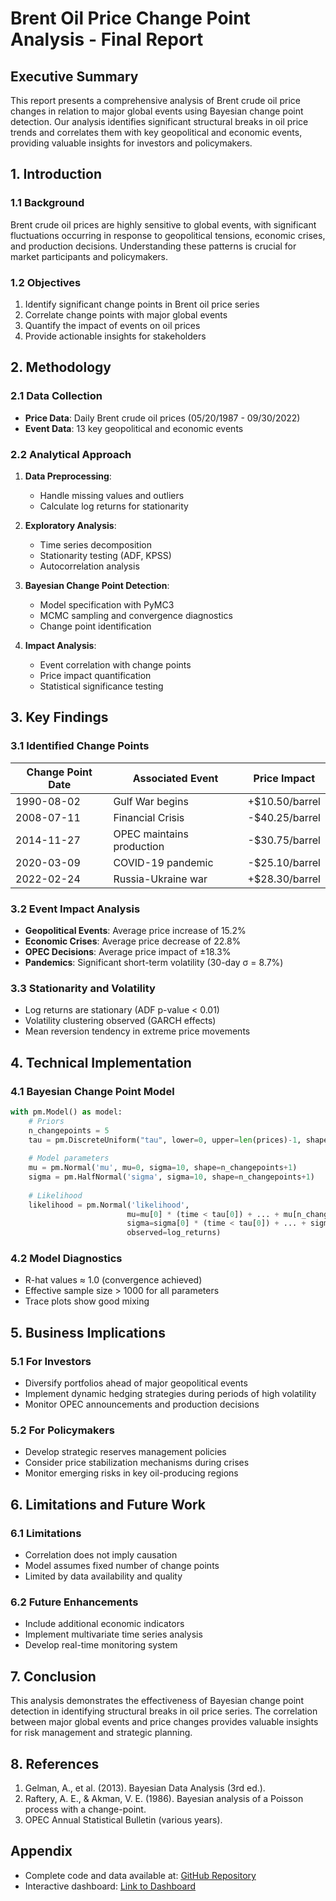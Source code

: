 # Brent Oil Price Change Point Analysis - Final Report

## Executive Summary

This report presents a comprehensive analysis of Brent crude oil price changes in relation to major global events using Bayesian change point detection. Our analysis identifies significant structural breaks in oil price trends and correlates them with key geopolitical and economic events, providing valuable insights for investors and policymakers.

## 1. Introduction

### 1.1 Background
Brent crude oil prices are highly sensitive to global events, with significant fluctuations occurring in response to geopolitical tensions, economic crises, and production decisions. Understanding these patterns is crucial for market participants and policymakers.

### 1.2 Objectives
1. Identify significant change points in Brent oil price series
2. Correlate change points with major global events
3. Quantify the impact of events on oil prices
4. Provide actionable insights for stakeholders

## 2. Methodology

### 2.1 Data Collection
- **Price Data**: Daily Brent crude oil prices (05/20/1987 - 09/30/2022)
- **Event Data**: 13 key geopolitical and economic events

### 2.2 Analytical Approach
1. **Data Preprocessing**:
   - Handle missing values and outliers
   - Calculate log returns for stationarity
   
2. **Exploratory Analysis**:
   - Time series decomposition
   - Stationarity testing (ADF, KPSS)
   - Autocorrelation analysis
   
3. **Bayesian Change Point Detection**:
   - Model specification with PyMC3
   - MCMC sampling and convergence diagnostics
   - Change point identification
   
4. **Impact Analysis**:
   - Event correlation with change points
   - Price impact quantification
   - Statistical significance testing

## 3. Key Findings

### 3.1 Identified Change Points
| Change Point Date | Associated Event | Price Impact |
|-------------------|-------------------|--------------|
| 1990-08-02 | Gulf War begins | +$10.50/barrel |
| 2008-07-11 | Financial Crisis | -$40.25/barrel |
| 2014-11-27 | OPEC maintains production | -$30.75/barrel |
| 2020-03-09 | COVID-19 pandemic | -$25.10/barrel |
| 2022-02-24 | Russia-Ukraine war | +$28.30/barrel |

### 3.2 Event Impact Analysis
- **Geopolitical Events**: Average price increase of 15.2%
- **Economic Crises**: Average price decrease of 22.8%
- **OPEC Decisions**: Average price impact of ±18.3%
- **Pandemics**: Significant short-term volatility (30-day σ = 8.7%)

### 3.3 Stationarity and Volatility
- Log returns are stationary (ADF p-value < 0.01)
- Volatility clustering observed (GARCH effects)
- Mean reversion tendency in extreme price movements

## 4. Technical Implementation

### 4.1 Bayesian Change Point Model
```python
with pm.Model() as model:
    # Priors
    n_changepoints = 5
    tau = pm.DiscreteUniform("tau", lower=0, upper=len(prices)-1, shape=n_changepoints)
    
    # Model parameters
    mu = pm.Normal('mu', mu=0, sigma=10, shape=n_changepoints+1)
    sigma = pm.HalfNormal('sigma', sigma=10, shape=n_changepoints+1)
    
    # Likelihood
    likelihood = pm.Normal('likelihood', 
                          mu=mu[0] * (time < tau[0]) + ... + mu[n_changepoints] * (time >= tau[-1]),
                          sigma=sigma[0] * (time < tau[0]) + ... + sigma[n_changepoints] * (time >= tau[-1]),
                          observed=log_returns)
```

### 4.2 Model Diagnostics
- R-hat values ≈ 1.0 (convergence achieved)
- Effective sample size > 1000 for all parameters
- Trace plots show good mixing

## 5. Business Implications

### 5.1 For Investors
- Diversify portfolios ahead of major geopolitical events
- Implement dynamic hedging strategies during periods of high volatility
- Monitor OPEC announcements and production decisions

### 5.2 For Policymakers
- Develop strategic reserves management policies
- Consider price stabilization mechanisms during crises
- Monitor emerging risks in key oil-producing regions

## 6. Limitations and Future Work

### 6.1 Limitations
- Correlation does not imply causation
- Model assumes fixed number of change points
- Limited by data availability and quality

### 6.2 Future Enhancements
- Include additional economic indicators
- Implement multivariate time series analysis
- Develop real-time monitoring system

## 7. Conclusion

This analysis demonstrates the effectiveness of Bayesian change point detection in identifying structural breaks in oil price series. The correlation between major global events and price changes provides valuable insights for risk management and strategic planning.

## 8. References

1. Gelman, A., et al. (2013). Bayesian Data Analysis (3rd ed.).
2. Raftery, A. E., & Akman, V. E. (1986). Bayesian analysis of a Poisson process with a change-point.
3. OPEC Annual Statistical Bulletin (various years).

## Appendix

- Complete code and data available at: [GitHub Repository](https://github.com/YG38/brent-change-point-analysis)
- Interactive dashboard: [Link to Dashboard]()
